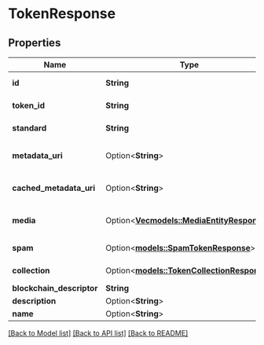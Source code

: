 # TokenResponse

## Properties

Name | Type | Description | Notes
------------ | ------------- | ------------- | -------------
**id** | **String** | The Fireblocks NFT asset id | 
**token_id** | **String** | Token id within the contract/collection | 
**standard** | **String** | ERC721 / ERC1155 | 
**metadata_uri** | Option<**String**> | URL of the original token JSON metadata | [optional]
**cached_metadata_uri** | Option<**String**> | URL of the cached token JSON metadata | [optional]
**media** | Option<[**Vec<models::MediaEntityResponse>**](MediaEntityResponse.md)> | Media items extracted from metadata JSON | [optional]
**spam** | Option<[**models::SpamTokenResponse**](SpamTokenResponse.md)> | Token spam status | [optional]
**collection** | Option<[**models::TokenCollectionResponse**](TokenCollectionResponse.md)> | Parent collection information | [optional]
**blockchain_descriptor** | **String** |  | 
**description** | Option<**String**> |  | [optional]
**name** | Option<**String**> |  | [optional]

[[Back to Model list]](../README.md#documentation-for-models) [[Back to API list]](../README.md#documentation-for-api-endpoints) [[Back to README]](../README.md)


